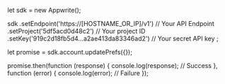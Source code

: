 let sdk = new Appwrite();

sdk
    .setEndpoint('https://[HOSTNAME_OR_IP]/v1') // Your API Endpoint
    .setProject('5df5acd0d48c2') // Your project ID
    .setKey('919c2d18fb5d4...a2ae413da83346ad2') // Your secret API key
;

let promise = sdk.account.updatePrefs({});

promise.then(function (response) {
    console.log(response); // Success
}, function (error) {
    console.log(error); // Failure
});